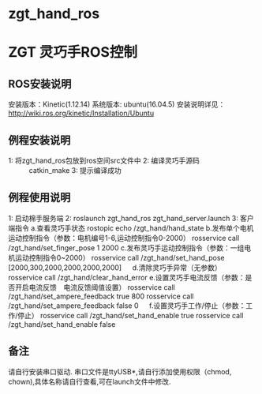 # zgt_hand_ros
ZGT 灵巧手ROS控制
=============

## ROS安装说明

安装版本：Kinetic(1.12.14)
系统版本: ubuntu(16.04.5)
安装说明详见：http://wiki.ros.org/kinetic/Installation/Ubuntu

## 例程安装说明
1: 将zgt_hand_ros包放到ros空间src文件中
2: 编译灵巧手源码
　　　catkin_make
3: 提示编译成功

## 例程使用说明

1: 启动棉手服务端
2: roslaunch zgt_hand_ros zgt_hand_server.launch
3: 客户端指令
   a.查看灵巧手状态
   rostopic echo /zgt_hand/hand_state
   b.发布单个电机运动控制指令（参数：电机编号1-6,运动控制指令0-2000）
    rosservice call /zgt_hand/set_finger_pose 1 2000
   c.发布灵巧手运动控制指令（参数：一组电机运动控制指令0~2000）
   rosservice call /zgt_hand/set_hand_pose [2000,300,2000,2000,2000,2000] 
　  d.清除灵巧手异常（无参数）
   rosservice call /zgt_hand/clear_hand_error 
   e.设置灵巧手电流反馈（参数：是否开启电流反馈　电流反馈阈值设置）
   rosservice call /zgt_hand/set_ampere_feedback true 800
   rosservice call /zgt_hand/set_ampere_feedback false 0
　  f.设置灵巧手工作/停止（参数：工作/停止）
   rosservice call /zgt_hand/set_hand_enable true
   rosservice call /zgt_hand/set_hand_enable false

## 备注
 请自行安装串口驱动.
 串口文件是ttyUSB*,请自行添加使用权限（chmod, chown),具体名称请自行查看,可在launch文件中修改.

